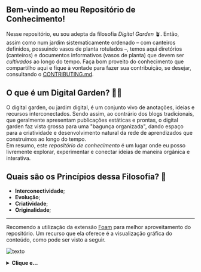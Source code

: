 ## Bem-vindo ao meu Repositório de Conhecimento! 

Nesse repositório, eu sou adepta da filosofia _Digital Garden_ 🪴. Então, assim como num jardim sistematicamente ordenado – com canteiros definidos, possuindo vasos de planta rotulados –, temos aqui diretórios (canteiros) e documentos informativos (vasos de planta) que devem ser _cultivados_ ao longo do tempo. 
Faça bom proveito do conhecimento que compartilho aqui e fique à vontade para fazer sua contribuição, se desejar, consultando o [CONTRIBUTING.md](./CONTRIBUTING.md).

## O que é um Digital Garden? 💭💐
O digital garden, ou jardim digital, é um conjunto vivo de anotações, ideias e recursos interconectados. Sendo assim, ao contrário dos blogs tradicionais, que geralmente apresentam publicações estáticas e prontas, o digital garden faz vista grossa para uma "bagunça organizada", dando espaço para a criatividade e desenvolvimento natural da rede de aprendizados que construímos ao longo do tempo.  
Em resumo, este _repositório de conhecimento_ é um lugar onde eu posso livremente explorar, experimentar e conectar ideias de maneira orgânica e interativa.

## Quais são os Princípios dessa Filosofia? 🍃
- **Interconectividade**;
- **Evolução**;
- **Criatividade**;
- **Originalidade**;

----

Recomendo a utilização da extensão [Foam](https://foambubble.github.io/foam/) para melhor aproveitamento do repositório. Um recurso que ela oferece é a visualização gráfica do conteúdo, como pode ser visto a seguir.

![texto](./media/foam_graph.gif)

<details>
<summary><b>Clique e...</b></summary>

📎 [siga-me no GitHub](https://github.com/SorayaFerreira) 
</details>


